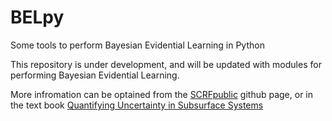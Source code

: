 # BELpy
Some tools to perform Bayesian Evidential Learning in Python

This repository is under development, and will be updated with modules for performing Bayesian Evidential Learning.

More infromation can be optained from the [SCRFpublic](https://github.com/SCRFpublic) github page, or in the text book [Quantifying Uncertainty in Subsurface Systems](https://www.wiley.com/en-us/Quantifying+Uncertainty+in+Subsurface+Systems-p-9781119325833)

